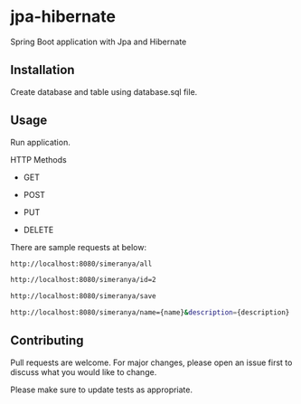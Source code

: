 # jpa-hibernate
Spring Boot application with Jpa and Hibernate

## Installation

Create database and table using database.sql file.

## Usage

Run application.

HTTP Methods

* GET

* POST

* PUT

* DELETE

There are sample requests at below:
    
```bash
http://localhost:8080/simeranya/all
```

```bash
http://localhost:8080/simeranya/id=2
```

```bash
http://localhost:8080/simeranya/save
```

```bash
http://localhost:8080/simeranya/name={name}&description={description}
```



## Contributing
Pull requests are welcome. For major changes, please open an issue first to discuss what you would like to change.

Please make sure to update tests as appropriate.

